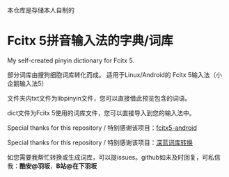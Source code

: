 
本仓库是存储本人自制的

# Fcitx 5拼音输入法的字典/词库

My self-created pinyin dictionary for Fcitx 5.

部分词库由搜狗细胞词库转化而成。
适用于Linux/Android的 Fcitx 5输入法（小企鹅输入法5）

文件夹内txt文件为libpinyin文件，您可以直接借此预览包含的词语。

dict文件为Fcitx 5使用的词库文件，您可以直接导入到您的输入法中。


Special thanks for this repository / 特别感谢该项目：[fcitx5-android](https://github.com/fcitx5-android/fcitx5-android)

Special thanks for this repository / 特别感谢该项目：[深蓝词库转换](https://github.com/studyzy/imewlconverter)

如您需要我帮忙转换或生成词库，可以提issues。github如未及时回复，可私信我：**酷安@羽坂**，**B站@在下羽坂**
